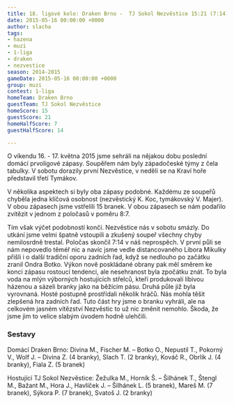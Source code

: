 ```yaml
---
title: 18. ligové kolo: Draken Brno -  TJ Sokol Nezvěstice 15:21 (7:14)
date: 2015-05-16 00:00:00 +0000
author: slacha
tags:
- hazena
- muzi
- 1-liga
- draken
- nezvestice
season: 2014-2015
gameDate: 2015-05-16 00:00:00 +0000
group: muzi
contest: 1-liga
homeTeam: Draken Brno
guestTeam: TJ Sokol Nezvěstice
homeScore: 15
guestScore: 21
homeHalfScore: 7
guestHalfScore: 14

---
```

O víkendu 16. - 17. května 2015 jsme sehráli na nějakou dobu poslední domácí prvoligové zápasy. Soupěřem nám byly západočeské týmy z čela tabulky. V sobotu dorazily první Nezvěstice, v neděli se na Kraví hoře představil třetí Tymákov.

V několika aspektech si byly oba zápasy podobné. Každému ze soupeřů chyběla jedna klíčová osobnost (nezvěstický K. Koc, tymákovský V. Majer). V obou zápasech jsme vstřelili 15 branek. V obou zápasech se nám podařilo zvítězit v jednom z poločasů v poměru 8:7.

Tím však výčet podobností končí. Nezvěstice nás v sobotu smázly. Do utkání jsme velmi špatně vstoupili a zkušený soupeř všechny chyby nemilosrdně trestal. Poločas skončil 7:14 v náš neprospěch. V první půli se nám nepovedlo těméř nic a navíc jsme vedle distancovaného Libora Mikulky přišli i o další tradiční oporu zadních řad, když se nedlouho po začátku zranil Ondra Botko. Výkon nově poskládané obrany pak měl směrem ke konci zápasu rostoucí tendenci, ale nesehranost byla zpočátku znát. To byla voda na mlýn výborných hostujících střelců, kteří produkovali líbivou házenou a sázeli branky jako na běžícím pásu. Druhá půle již byla vyrovnaná. Hosté postupně prostřídali několik hráčů. Nás mohla těšit zlepšená hra zadních řad. Tuto část hry jsme o branku vyhráli, ale na celkovém jasném vítězství Nezvěstic to už nic změnit nemohlo. Škoda, že jsme jim to velice slabým úvodem hodně ulehčili. 

### Sestavy

Domácí Draken Brno: Divina M., Fischer M. – Botko O., Nepustil T., Pokorný V., Wolf J. – Divina Z. (4 branky), Slach T. (2 branky), Kováč R., Obrlík J. (4 branky), Fiala Z. (5 branek)

Hostující TJ Sokol Nezvěstice: Žežulka M., Horník Š. – Šilhánek T., Štengl M., Bažant M., Hora J., Havlíček J. – Šilhánek L. (5 branek), Mareš M. (7 branek), Sýkora P. (7 branek), Svatoš J. (2 branky)
